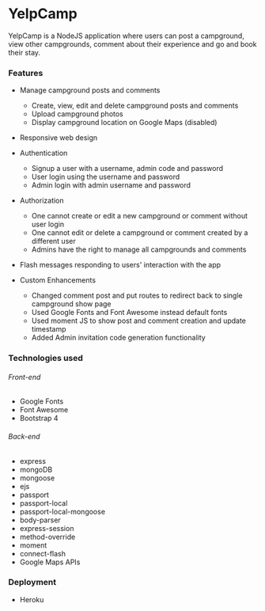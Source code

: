 # YelpCamp

YelpCamp is a NodeJS application where users can post a campground, view other campgrounds, comment about their experience and go and book their stay.

### Features

- Manage campground posts and comments

  - Create, view, edit and delete campground posts and comments
  - Upload campground photos
  - Display campground location on Google Maps (disabled)

- Responsive web design

- Authentication

  - Signup a user with a username, admin code and password
  - User login using the username and password
  - Admin login with admin username and password
	
- Authorization

  - One cannot create or edit a new campground or comment without user login
  - One cannot edit or delete a campground or comment created by a different user
  - Admins have the right to manage all campgrounds and comments
	
- Flash messages responding to users' interaction with the app

- Custom Enhancements

  - Changed comment post and put routes to redirect back to single campground show page
  - Used Google Fonts and Font Awesome instead default fonts
  - Used moment JS to show post and comment creation and update timestamp
  - Added Admin invitation code generation functionality
	
### Technologies used

###### Front-end

- Google Fonts
- Font Awesome
- Bootstrap 4

###### Back-end

- express
- mongoDB
- mongoose
- ejs
- passport
- passport-local
- passport-local-mongoose
- body-parser
- express-session
- method-override
- moment
- connect-flash
- Google Maps APIs

### Deployment

- Heroku
